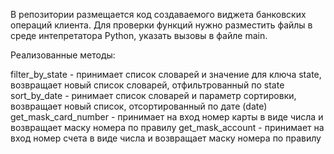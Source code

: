 В репозитории размещается код создаваемого виджета банковских операций клиента.
Для проверки функций нужно разместить файлы в среде интепретатора Python, указать вызовы в файле main.

Реализованные методы:

filter_by_state - принимает список словарей и значение для ключа state, возвращает новый список словарей, отфильтрованный по state
sort_by_date - ринимает список словарей и параметр сортировки, возвращает новый список, отсортированный по дате (date)
get_mask_card_number - принимает на вход номер карты в виде числа и возвращает маску номера по правилу
get_mask_account  - принимает на вход номер счета в виде числа и возвращает маску номера по правилу
